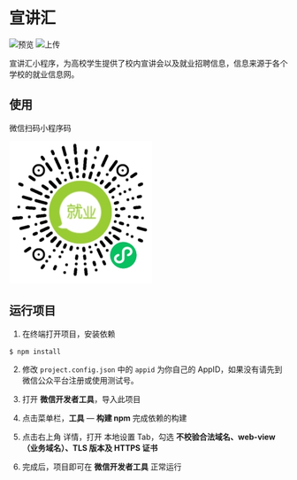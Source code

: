 # 宣讲汇

![预览](https://github.com/crazyurus/recruit-miniprogram/actions/workflows/preview.yml/badge.svg)
![上传](https://github.com/crazyurus/recruit-miniprogram/actions/workflows/upload.yml/badge.svg)

宣讲汇小程序，为高校学生提供了校内宣讲会以及就业招聘信息，信息来源于各个学校的就业信息网。

## 使用

微信扫码小程序码

![QRCode](images/qrcode.jpg)

## 运行项目

1. 在终端打开项目，安装依赖

```bash
$ npm install
```

2. 修改 `project.config.json` 中的 `appid` 为你自己的 AppID，如果没有请先到微信公众平台注册或使用测试号。

3. 打开 **微信开发者工具**，导入此项目

4. 点击菜单栏，**工具** — **构建 npm** 完成依赖的构建

5. 点击右上角 详情，打开 本地设置 Tab，勾选 **不校验合法域名、web-view（业务域名）、TLS 版本及 HTTPS 证书**

6. 完成后，项目即可在 **微信开发者工具** 正常运行